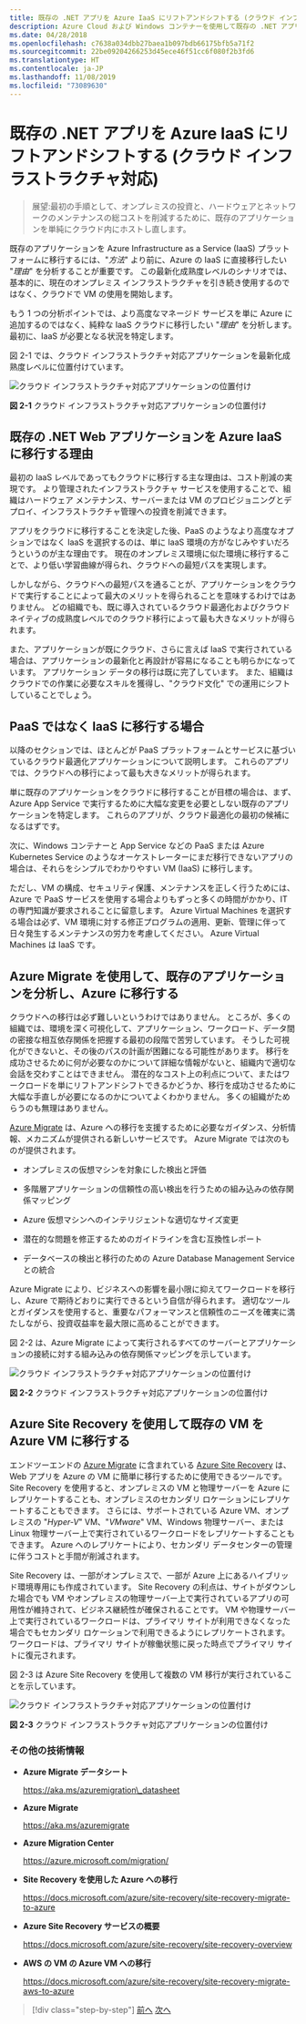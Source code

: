 ```yaml
---
title: 既存の .NET アプリを Azure IaaS にリフトアンドシフトする (クラウド インフラストラクチャ対応)
description: Azure Cloud および Windows コンテナーを使用して既存の .NET アプリケーションを最新化します。
ms.date: 04/28/2018
ms.openlocfilehash: c7638a034dbb27baea1b097bdb66175bfb5a71f2
ms.sourcegitcommit: 22be09204266253d45ece46f51cc6f080f2b3fd6
ms.translationtype: HT
ms.contentlocale: ja-JP
ms.lasthandoff: 11/08/2019
ms.locfileid: "73089630"
---
```

# <a name="lift-and-shift-existing-net-apps-to-azure-iaas-cloud-infrastructure-ready"></a>既存の .NET アプリを Azure IaaS にリフトアンドシフトする (クラウド インフラストラクチャ対応)

> 展望:最初の手順として、オンプレミスの投資と、ハードウェアとネットワークのメンテナンスの総コストを削減するために、既存のアプリケーションを単純にクラウド内にホストし直します。

既存のアプリケーションを Azure Infrastructure as a Service (IaaS) プラットフォームに移行するには、"*方法*" より前に、Azure の IaaS に直接移行したい "*理由*" を分析することが重要です。 この最新化成熟度レベルのシナリオでは、基本的に、現在のオンプレミス インフラストラクチャを引き続き使用するのではなく、クラウドで VM の使用を開始します。

もう 1 つの分析ポイントでは、より高度なマネージド サービスを単に Azure に追加するのではなく、純粋な IaaS クラウドに移行したい "*理由*" を分析します。 最初に、IaaS が必要となる状況を特定します。

図 2-1 では、クラウド インフラストラクチャ対応アプリケーションを最新化成熟度レベルに位置付けています。

![クラウド インフラストラクチャ対応アプリケーションの位置付け](./media/image2-1.png)

**図 2-1** クラウド インフラストラクチャ対応アプリケーションの位置付け

## <a name="why-migrate-existing-net-web-applications-to-azure-iaas"></a>既存の .NET Web アプリケーションを Azure IaaS に移行する理由

最初の IaaS レベルであってもクラウドに移行する主な理由は、コスト削減の実現です。 より管理されたインフラストラクチャ サービスを使用することで、組織はハードウェア メンテナンス、サーバーまたは VM のプロビジョニングとデプロイ、インフラストラクチャ管理への投資を削減できます。

アプリをクラウドに移行することを決定した後、PaaS のようなより高度なオプションではなく IaaS を選択するのは、単に IaaS 環境の方がなじみやすいだろうというのが主な理由です。 現在のオンプレミス環境に似た環境に移行することで、より低い学習曲線が得られ、クラウドへの最短パスを実現します。

しかしながら、クラウドへの最短パスを通ることが、アプリケーションをクラウドで実行することによって最大のメリットを得られることを意味するわけではありません。 どの組織でも、既に導入されているクラウド最適化およびクラウドネイティブの成熟度レベルでのクラウド移行によって最も大きなメリットが得られます。

また、アプリケーションが既にクラウド、さらに言えば IaaS で実行されている場合は、アプリケーションの最新化と再設計が容易になることも明らかになっています。 アプリケーション データの移行は既に完了しています。 また、組織はクラウドでの作業に必要なスキルを獲得し、"クラウド文化" での運用にシフトしていることでしょう。

## <a name="when-to-migrate-to-iaas-instead-of-to-paas"></a>PaaS ではなく IaaS に移行する場合

以降のセクションでは、ほとんどが PaaS プラットフォームとサービスに基づいているクラウド最適化アプリケーションについて説明します。 これらのアプリでは、クラウドへの移行によって最も大きなメリットが得られます。

単に既存のアプリケーションをクラウドに移行することが目標の場合は、まず、Azure App Service で実行するために大幅な変更を必要としない既存のアプリケーションを特定します。 これらのアプリが、クラウド最適化の最初の候補になるはずです。

次に、Windows コンテナーと App Service などの PaaS または Azure Kubernetes Service のようなオーケストレーターにまだ移行できないアプリの場合は、それらをシンプルでわかりやすい VM (IaaS) に移行します。

ただし、VM の構成、セキュリティ保護、メンテナンスを正しく行うためには、Azure で PaaS サービスを使用する場合よりもずっと多くの時間がかかり、IT の専門知識が要求されることに留意します。 Azure Virtual Machines を選択する場合は必ず、VM 環境に対する修正プログラムの適用、更新、管理に伴って日々発生するメンテナンスの労力を考慮してください。 Azure Virtual Machines は IaaS です。

## <a name="use-azure-migrate-to-analyze-and-migrate-your-existing-applications-to-azure"></a>Azure Migrate を使用して、既存のアプリケーションを分析し、Azure に移行する

クラウドへの移行は必ず難しいというわけではありません。 ところが、多くの組織では、環境を深く可視化して、アプリケーション、ワークロード、データ間の密接な相互依存関係を把握する最初の段階で苦労しています。 そうした可視化ができないと、その後のパスの計画が困難になる可能性があります。 移行を成功させるために何が必要なのかについて詳細な情報がないと、組織内で適切な会話を交わすことはできません。 潜在的なコスト上の利点について、またはワークロードを単にリフトアンドシフトできるかどうか、移行を成功させるために大幅な手直しが必要になるのかについてよくわかりません。 多くの組織がためらうのも無理はありません。

[Azure Migrate](https://aka.ms/azuremigrate) は、Azure への移行を支援するために必要なガイダンス、分析情報、メカニズムが提供される新しいサービスです。 Azure Migrate では次のものが提供されます。

- オンプレミスの仮想マシンを対象にした検出と評価

- 多階層アプリケーションの信頼性の高い検出を行うための組み込みの依存関係マッピング

- Azure 仮想マシンへのインテリジェントな適切なサイズ変更

- 潜在的な問題を修正するためのガイドラインを含む互換性レポート

- データベースの検出と移行のための Azure Database Management Service との統合

Azure Migrate により、ビジネスへの影響を最小限に抑えてワークロードを移行し、Azure で期待どおりに実行できるという自信が得られます。 適切なツールとガイダンスを使用すると、重要なパフォーマンスと信頼性のニーズを確実に満たしながら、投資収益率を最大限に高めることができます。

図 2-2 は、Azure Migrate によって実行されるすべてのサーバーとアプリケーションの接続に対する組み込みの依存関係マッピングを示しています。

![クラウド インフラストラクチャ対応アプリケーションの位置付け](./media/image2-2.png)

**図 2-2** クラウド インフラストラクチャ対応アプリケーションの位置付け

## <a name="use-azure-site-recovery-to-migrate-your-existing-vms-to-azure-vms"></a>Azure Site Recovery を使用して既存の VM を Azure VM に移行する

エンドツーエンドの [Azure Migrate](https://aka.ms/azuremigrate) に含まれている [Azure Site Recovery](https://docs.microsoft.com/azure/site-recovery/site-recovery-overview) は、Web アプリを Azure の VM に簡単に移行するために使用できるツールです。 Site Recovery を使用すると、オンプレミスの VM と物理サーバーを Azure にレプリケートすることも、オンプレミスのセカンダリ ロケーションにレプリケートすることもできます。 さらには、サポートされている Azure VM、オンプレミスの "*Hyper-V*" VM、"*VMware*" VM、Windows 物理サーバー、または Linux 物理サーバー上で実行されているワークロードをレプリケートすることもできます。 Azure へのレプリケートにより、セカンダリ データセンターの管理に伴うコストと手間が削減されます。

Site Recovery は、一部がオンプレミスで、一部が Azure 上にあるハイブリッド環境専用にも作成されています。 Site Recovery の利点は、サイトがダウンした場合でも VM やオンプレミスの物理サーバー上で実行されているアプリの可用性が維持されて、ビジネス継続性が確保されることです。 VM や物理サーバー上で実行されているワークロードは、プライマリ サイトが利用できなくなった場合でもセカンダリ ロケーションで利用できるようにレプリケートされます。 ワークロードは、プライマリ サイトが稼働状態に戻った時点でプライマリ サイトに復元されます。

図 2-3 は Azure Site Recovery を使用して複数の VM 移行が実行されていることを示しています。

![クラウド インフラストラクチャ対応アプリケーションの位置付け](./media/image2-3.png)

**図 2-3** クラウド インフラストラクチャ対応アプリケーションの位置付け

### <a name="additional-resources"></a>その他の技術情報

- **Azure Migrate データシート**

    <https://aka.ms/azuremigration\_datasheet>

- **Azure Migrate**

    <https://aka.ms/azuremigrate>

- **Azure Migration Center**

    <https://azure.microsoft.com/migration/>

- **Site Recovery を使用した Azure への移行**

    <https://docs.microsoft.com/azure/site-recovery/site-recovery-migrate-to-azure>

- **Azure Site Recovery サービスの概要**

    <https://docs.microsoft.com/azure/site-recovery/site-recovery-overview>

- **AWS の VM の Azure VM への移行**

    <https://docs.microsoft.com/azure/site-recovery/site-recovery-migrate-aws-to-azure>

>[!div class="step-by-step"]
>[前へ](index.md)
>[次へ](migrate-your-relational-databases-to-azure.md) <!-- Next Chapter -->
